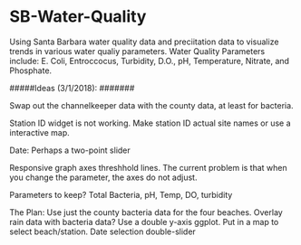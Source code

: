 # SB-Water-Quality
Using Santa Barbara water quality data and preciitation data to visualize trends in various water qualiy parameters.
Water Quality Parameters include: E. Coli, Entroccocus, Turbidity, D.O., pH, Temperature, Nitrate, and Phosphate.


#####Ideas (3/1/2018): #######

Swap out the channelkeeper data with the county data, at least for bacteria.

Station ID widget is not working. Make station ID actual site names or use a interactive map.

Date: Perhaps a two-point slider

Responsive graph axes threshhold lines. The current problem is that when you change the parameter, the axes do not adjust.

Parameters to keep? Total Bacteria, pH, Temp, DO, turbidity


The Plan:
Use just the county bacteria data for the four beaches.
Overlay rain data with bacteria data? Use a double y-axis ggplot.
Put in a map to select beach/station.
Date selection double-slider